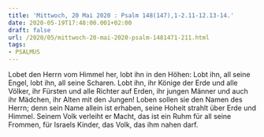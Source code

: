 ```yaml
---
title: 'Mittwoch, 20 Mai 2020 : Psalm 148(147),1-2.11-12.13-14.'
date: 2020-05-19T17:48:00.001+02:00
draft: false
url: /2020/05/mittwoch-20-mai-2020-psalm-1481471-211.html
tags: 
- PSALMUS
---
```


Lobet den Herrn vom Himmel her, lobt ihn in den Höhen: Lobt ihn, all seine Engel, lobt ihn, all seine Scharen. Lobt ihn, ihr Könige der Erde und alle Völker, ihr Fürsten und alle Richter auf Erden, ihr jungen Männer und auch ihr Mädchen, ihr Alten mit den Jungen! Loben sollen sie den Namen des Herrn; denn sein Name allein ist erhaben, seine Hoheit strahlt über Erde und Himmel. Seinem Volk verleiht er Macht, das ist ein Ruhm für all seine Frommen, für Israels Kinder, das Volk, das ihm nahen darf.